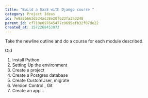 ```yaml
---
title: "Build a SaaS with Django course "
category: Project Ideas
id: 7e9a2b663d534ad38e20f623fa3a3248
parent_id: cf710e097645477c9695efb32f07de22
created_at: 1572268453073
---
```



Take the newline outline and do a course for each module described. 


Old
1. Install Python
2. Setting Up the environment
3. Create a project
4. Create a Postgres database
5. Create CustomUser, migrate
6. Version Control , Git
7. Create an app...



                